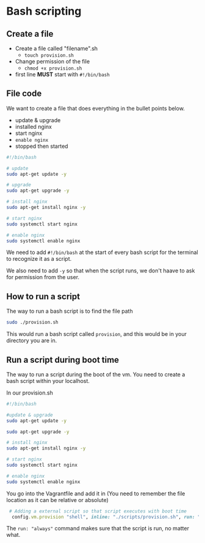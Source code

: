 # Bash scripting

## Create a file

- Create a file called "filename".sh
  - `touch provision.sh`
- Change permission of the file
  - `chmod +x provision.sh`
- first line **MUST** start with `#!/bin/bash`


## File code

We want to create a file that does everything in the bullet points below.

- update & upgrade
- installed nginx
- start nginx
- `enable nginx`
- stopped then started

```bash
#!/bin/bash

# update
sudo apt-get update -y

# upgrade
sudo apt-get upgrade -y

# install nginx
sudo apt-get install nginx -y

# start nginx
sudo systemctl start nginx

# enable nginx
sudo systemctl enable nginx
```

We need to add `#!/bin/bash` at the start of every bash script for the terminal to recognize it as a script.

We also need to add `-y` so that when the script runs, we don't haave to ask for permission from the user.

## How to run a script

The way to run a bash script is to find the file path

```bash
sudo ./provision.sh
```

This would run a bash script called `provision`, and this would be in your directory you are in.

## Run a script during boot time

The way to run a script during the boot of the vm.
You need to create a bash script within your localhost.

In our provision.sh
```bash
#!/bin/bash

#update & upgrade
sudo apt-get update -y

sudo apt-get upgrade -y

# install nginx
sudo apt-get install nginx -y

# start nginx
sudo systemctl start nginx

# enable nginx
sudo systemctl enable nginx
```

You go into the Vagrantfile and add it in (You need to remember the file location as it can be relative or absolute)

```ruby
 # Adding a external script so that script executes with boot time
  config.vm.provision "shell", inline: "./scripts/provision.sh", run: "always"
```

The `run: "always"` command makes sure that the script is run, no matter what.
